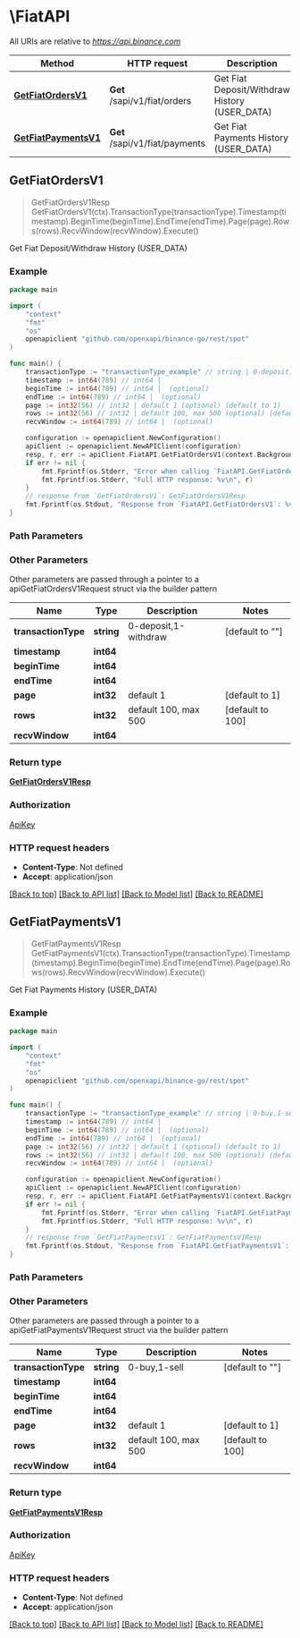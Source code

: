 # \FiatAPI

All URIs are relative to *https://api.binance.com*

Method | HTTP request | Description
------------- | ------------- | -------------
[**GetFiatOrdersV1**](FiatAPI.md#GetFiatOrdersV1) | **Get** /sapi/v1/fiat/orders | Get Fiat Deposit/Withdraw History (USER_DATA)
[**GetFiatPaymentsV1**](FiatAPI.md#GetFiatPaymentsV1) | **Get** /sapi/v1/fiat/payments | Get Fiat Payments History (USER_DATA)



## GetFiatOrdersV1

> GetFiatOrdersV1Resp GetFiatOrdersV1(ctx).TransactionType(transactionType).Timestamp(timestamp).BeginTime(beginTime).EndTime(endTime).Page(page).Rows(rows).RecvWindow(recvWindow).Execute()

Get Fiat Deposit/Withdraw History (USER_DATA)



### Example

```go
package main

import (
	"context"
	"fmt"
	"os"
	openapiclient "github.com/openxapi/binance-go/rest/spot"
)

func main() {
	transactionType := "transactionType_example" // string | 0-deposit,1-withdraw (default to "")
	timestamp := int64(789) // int64 | 
	beginTime := int64(789) // int64 |  (optional)
	endTime := int64(789) // int64 |  (optional)
	page := int32(56) // int32 | default 1 (optional) (default to 1)
	rows := int32(56) // int32 | default 100, max 500 (optional) (default to 100)
	recvWindow := int64(789) // int64 |  (optional)

	configuration := openapiclient.NewConfiguration()
	apiClient := openapiclient.NewAPIClient(configuration)
	resp, r, err := apiClient.FiatAPI.GetFiatOrdersV1(context.Background()).TransactionType(transactionType).Timestamp(timestamp).BeginTime(beginTime).EndTime(endTime).Page(page).Rows(rows).RecvWindow(recvWindow).Execute()
	if err != nil {
		fmt.Fprintf(os.Stderr, "Error when calling `FiatAPI.GetFiatOrdersV1``: %v\n", err)
		fmt.Fprintf(os.Stderr, "Full HTTP response: %v\n", r)
	}
	// response from `GetFiatOrdersV1`: GetFiatOrdersV1Resp
	fmt.Fprintf(os.Stdout, "Response from `FiatAPI.GetFiatOrdersV1`: %v\n", resp)
}
```

### Path Parameters



### Other Parameters

Other parameters are passed through a pointer to a apiGetFiatOrdersV1Request struct via the builder pattern


Name | Type | Description  | Notes
------------- | ------------- | ------------- | -------------
 **transactionType** | **string** | 0-deposit,1-withdraw | [default to &quot;&quot;]
 **timestamp** | **int64** |  | 
 **beginTime** | **int64** |  | 
 **endTime** | **int64** |  | 
 **page** | **int32** | default 1 | [default to 1]
 **rows** | **int32** | default 100, max 500 | [default to 100]
 **recvWindow** | **int64** |  | 

### Return type

[**GetFiatOrdersV1Resp**](GetFiatOrdersV1Resp.md)

### Authorization

[ApiKey](../README.md#ApiKey)

### HTTP request headers

- **Content-Type**: Not defined
- **Accept**: application/json

[[Back to top]](#) [[Back to API list]](../README.md#documentation-for-api-endpoints)
[[Back to Model list]](../README.md#documentation-for-models)
[[Back to README]](../README.md)


## GetFiatPaymentsV1

> GetFiatPaymentsV1Resp GetFiatPaymentsV1(ctx).TransactionType(transactionType).Timestamp(timestamp).BeginTime(beginTime).EndTime(endTime).Page(page).Rows(rows).RecvWindow(recvWindow).Execute()

Get Fiat Payments History (USER_DATA)



### Example

```go
package main

import (
	"context"
	"fmt"
	"os"
	openapiclient "github.com/openxapi/binance-go/rest/spot"
)

func main() {
	transactionType := "transactionType_example" // string | 0-buy,1-sell (default to "")
	timestamp := int64(789) // int64 | 
	beginTime := int64(789) // int64 |  (optional)
	endTime := int64(789) // int64 |  (optional)
	page := int32(56) // int32 | default 1 (optional) (default to 1)
	rows := int32(56) // int32 | default 100, max 500 (optional) (default to 100)
	recvWindow := int64(789) // int64 |  (optional)

	configuration := openapiclient.NewConfiguration()
	apiClient := openapiclient.NewAPIClient(configuration)
	resp, r, err := apiClient.FiatAPI.GetFiatPaymentsV1(context.Background()).TransactionType(transactionType).Timestamp(timestamp).BeginTime(beginTime).EndTime(endTime).Page(page).Rows(rows).RecvWindow(recvWindow).Execute()
	if err != nil {
		fmt.Fprintf(os.Stderr, "Error when calling `FiatAPI.GetFiatPaymentsV1``: %v\n", err)
		fmt.Fprintf(os.Stderr, "Full HTTP response: %v\n", r)
	}
	// response from `GetFiatPaymentsV1`: GetFiatPaymentsV1Resp
	fmt.Fprintf(os.Stdout, "Response from `FiatAPI.GetFiatPaymentsV1`: %v\n", resp)
}
```

### Path Parameters



### Other Parameters

Other parameters are passed through a pointer to a apiGetFiatPaymentsV1Request struct via the builder pattern


Name | Type | Description  | Notes
------------- | ------------- | ------------- | -------------
 **transactionType** | **string** | 0-buy,1-sell | [default to &quot;&quot;]
 **timestamp** | **int64** |  | 
 **beginTime** | **int64** |  | 
 **endTime** | **int64** |  | 
 **page** | **int32** | default 1 | [default to 1]
 **rows** | **int32** | default 100, max 500 | [default to 100]
 **recvWindow** | **int64** |  | 

### Return type

[**GetFiatPaymentsV1Resp**](GetFiatPaymentsV1Resp.md)

### Authorization

[ApiKey](../README.md#ApiKey)

### HTTP request headers

- **Content-Type**: Not defined
- **Accept**: application/json

[[Back to top]](#) [[Back to API list]](../README.md#documentation-for-api-endpoints)
[[Back to Model list]](../README.md#documentation-for-models)
[[Back to README]](../README.md)

